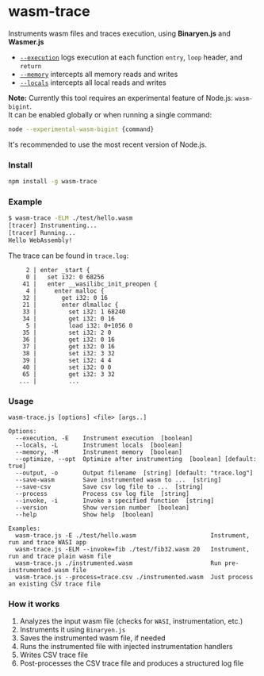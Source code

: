 # wasm-trace
Instruments wasm files and traces execution, using **Binaryen.js** and **Wasmer.js**

- [`--execution`](https://github.com/WebAssembly/binaryen/blob/master/src/passes/LogExecution.cpp) logs execution at each function `entry`, `loop` header, and `return`
- [`--memory`](https://github.com/WebAssembly/binaryen/blob/master/src/passes/InstrumentMemory.cpp) intercepts all memory reads and writes
- [`--locals`](https://github.com/WebAssembly/binaryen/blob/master/src/passes/InstrumentLocals.cpp) intercepts all local reads and writes

**Note:** Currently this tool requires an experimental feature of Node.js: `wasm-bigint`.  
It can be enabled globally or when running a single command:
```sh
node --experimental-wasm-bigint {command}
```
It's recommended to use the most recent version of Node.js.

### Install

```sh
npm install -g wasm-trace
```

### Example

```sh
$ wasm-trace -ELM ./test/hello.wasm
[tracer] Instrumenting...
[tracer] Running...
Hello WebAssembly!
```
The trace can be found in `trace.log`:
```log
     2 | enter _start {
     0 |   set i32: 0 68256
    41 |   enter __wasilibc_init_preopen {
     4 |     enter malloc {
    32 |       get i32: 0 16
    21 |       enter dlmalloc {
    33 |         set i32: 1 68240
    34 |         get i32: 0 16
     5 |         load i32: 0+1056 0
    35 |         set i32: 2 0
    36 |         get i32: 0 16
    37 |         get i32: 0 16
    38 |         set i32: 3 32
    39 |         set i32: 4 4
    40 |         set i32: 0 0
    65 |         get i32: 3 32
   ... |         ...
```

### Usage

```log
wasm-trace.js [options] <file> [args..]

Options:
  --execution, -E    Instrument execution  [boolean]
  --locals, -L       Instrument locals  [boolean]
  --memory, -M       Instrument memory  [boolean]
  --optimize, --opt  Optimize after instrumenting  [boolean] [default: true]
  --output, -o       Output filename  [string] [default: "trace.log"]
  --save-wasm        Save instrumented wasm to ...  [string]
  --save-csv         Save csv log file to ...  [string]
  --process          Process csv log file  [string]
  --invoke, -i       Invoke a specified function  [string]
  --version          Show version number  [boolean]
  --help             Show help  [boolean]

Examples:
  wasm-trace.js -E ./test/hello.wasm                     Instrument, run and trace WASI app
  wasm-trace.js -ELM --invoke=fib ./test/fib32.wasm 20   Instrument, run and trace plain wasm file
  wasm-trace.js ./instrumented.wasm                      Run pre-instrumented wasm file
  wasm-trace.js --process=trace.csv ./instrumented.wasm  Just process an existing CSV trace file
```

### How it works

1. Analyzes the input wasm file (checks for `WASI`, instrumentation, etc.)
2. Instruments it using `Binaryen.js`
3. Saves the instrumented wasm file, if needed
4. Runs the instrumented file with injected instrumentation handlers
5. Writes CSV trace file
6. Post-processes the CSV trace file and produces a structured log file
